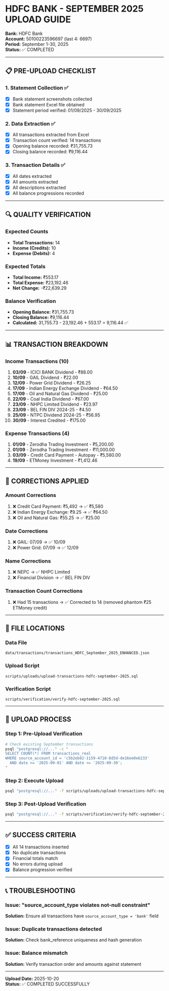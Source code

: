 # HDFC BANK - SEPTEMBER 2025 UPLOAD GUIDE

**Bank:** HDFC Bank  
**Account:** 50100223596697 (last 4: 6697)  
**Period:** September 1-30, 2025  
**Status:** ✅ COMPLETED

---

## 📋 PRE-UPLOAD CHECKLIST

### 1. Statement Collection ✅
- [x] Bank statement screenshots collected
- [x] Bank statement Excel file obtained
- [x] Statement period verified: 01/09/2025 - 30/09/2025

### 2. Data Extraction ✅
- [x] All transactions extracted from Excel
- [x] Transaction count verified: 14 transactions
- [x] Opening balance recorded: ₹31,755.73
- [x] Closing balance recorded: ₹9,116.44

### 3. Transaction Details ✅
- [x] All dates extracted
- [x] All amounts extracted
- [x] All descriptions extracted
- [x] All balance progressions recorded

---

## 🔍 QUALITY VERIFICATION

### Expected Counts
- **Total Transactions:** 14
- **Income (Credits):** 10
- **Expense (Debits):** 4

### Expected Totals
- **Total Income:** ₹553.17
- **Total Expense:** ₹23,192.46
- **Net Change:** -₹22,639.29

### Balance Verification
- **Opening Balance:** ₹31,755.73
- **Closing Balance:** ₹9,116.44
- **Calculated:** 31,755.73 - 23,192.46 + 553.17 = 9,116.44 ✅

---

## 📊 TRANSACTION BREAKDOWN

### Income Transactions (10)
1. **03/09** - ICICI BANK Dividend - ₹88.00
2. **10/09** - GAIL Dividend - ₹22.00
3. **12/09** - Power Grid Dividend - ₹26.25
4. **17/09** - Indian Energy Exchange Dividend - ₹64.50
5. **17/09** - Oil and Natural Gas Dividend - ₹25.00
6. **22/09** - Coal India Dividend - ₹67.00
7. **23/09** - NHPC Limited Dividend - ₹23.97
8. **23/09** - BEL FIN DIV 2024-25 - ₹4.50
9. **25/09** - NTPC Dividend 2024-25 - ₹56.95
10. **30/09** - Interest Credited - ₹175.00

### Expense Transactions (4)
1. **01/09** - Zerodha Trading Investment - ₹5,200.00
2. **01/09** - Zerodha Trading Investment - ₹11,000.00
3. **03/09** - Credit Card Payment - Autopay - ₹5,580.00
4. **19/09** - ETMoney Investment - ₹1,412.46

---

## 🔧 CORRECTIONS APPLIED

### Amount Corrections
1. ❌ Credit Card Payment: ₹5,492 → ✅ ₹5,580
2. ❌ Indian Energy Exchange: ₹9.25 → ✅ ₹64.50
3. ❌ Oil and Natural Gas: ₹55.25 → ✅ ₹25.00

### Date Corrections
1. ❌ GAIL: 07/09 → ✅ 10/09
2. ❌ Power Grid: 07/09 → ✅ 12/09

### Name Corrections
1. ❌ NEPC → ✅ NHPC Limited
2. ❌ Financial Division → ✅ BEL FIN DIV

### Transaction Count Corrections
1. ❌ Had 15 transactions → ✅ Corrected to 14 (removed phantom ₹25 ETMoney credit)

---

## 📁 FILE LOCATIONS

### Data File
```
data/transactions/transactions_HDFC_September_2025_ENHANCED.json
```

### Upload Script
```
scripts/uploads/upload-transactions-hdfc-september-2025.sql
```

### Verification Script
```
scripts/verification/verify-hdfc-september-2025.sql
```

---

## 🚀 UPLOAD PROCESS

### Step 1: Pre-Upload Verification
```bash
# Check existing September transactions
psql "postgresql://..." -c "
SELECT COUNT(*) FROM transactions_real
WHERE source_account_id = 'c5b2eb82-1159-4710-8d5d-de16ee0e6233'
  AND date >= '2025-09-01' AND date <= '2025-09-30';
"
```

### Step 2: Execute Upload
```bash
psql "postgresql://..." -f scripts/uploads/upload-transactions-hdfc-september-2025.sql
```

### Step 3: Post-Upload Verification
```bash
psql "postgresql://..." -f scripts/verification/verify-hdfc-september-2025.sql
```

---

## ✅ SUCCESS CRITERIA

- [x] All 14 transactions inserted
- [x] No duplicate transactions
- [x] Financial totals match
- [x] No errors during upload
- [x] Balance progression verified

---

## 📞 TROUBLESHOOTING

### Issue: "source_account_type violates not-null constraint"
**Solution:** Ensure all transactions have `source_account_type = 'bank'` field

### Issue: Duplicate transactions detected
**Solution:** Check bank_reference uniqueness and hash generation

### Issue: Balance mismatch
**Solution:** Verify transaction order and amounts against statement

---

**Upload Date:** 2025-10-20  
**Status:** ✅ COMPLETED SUCCESSFULLY

